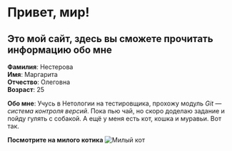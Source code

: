 # Привет, мир!
## Это мой сайт, здесь вы сможете прочитать информацию обо мне

**Фамилия**: Нестерова\
**Имя**: Маргарита\
**Отчество**: Олеговна\
**Возраст**: 25

**Обо мне**: Учусь в Нетологии на тестировщика, прохожу модуль *Git — система контроля версий*. Пока пью чай, но скоро доделаю задание и пойду гулять с собакой. А ещё у меня есть кот, кошка и муравьи. Вот так.

**Посмотрите на милого котика**
![Милый кот](https://fotkiflo.ru/wp-content/uploads/milye-kotiki-v-shapochkakh-5.webp)
